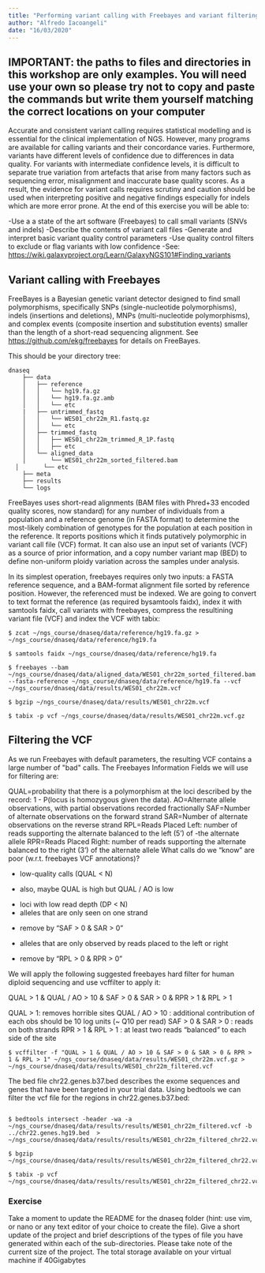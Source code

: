 ```yaml
---
title: "Performing variant calling with Freebayes and variant filtering with vcflib"
author: "Alfredo Iacoangeli"
date: "16/03/2020"
---
```


## IMPORTANT: the paths to files and directories in this workshop are only examples. You will need use your own so please try not to copy and paste the commands but write them yourself matching the correct locations on your computer


Accurate and consistent variant calling requires statistical modelling and is essential for the clinical implementation of NGS. However, many programs are available for calling variants and their concordance varies. Furthermore, variants have different levels of confidence due to differences in data quality. For variants with intermediate confidence levels, it is difficult to separate true variation from artefacts that arise from many factors such as sequencing error, misalignment and inaccurate base quality scores. As a result, the evidence for variant calls requires scrutiny and caution should be used when interpreting positive and negative findings especially for indels which are more error prone. At the end of this exercise you will be able to:

-Use a a state of the art software (Freebayes) to call small variants (SNVs and indels)
-Describe the contents of variant call files
-Generate and interpret basic variant quality control parameters
-Use quality control filters to exclude or flag variants with low confidence
-See: https://wiki.galaxyproject.org/Learn/GalaxyNGS101#Finding_variants

## Variant calling with Freebayes


FreeBayes is a Bayesian genetic variant detector designed to find small polymorphisms, specifically SNPs (single-nucleotide polymorphisms), indels (insertions and deletions), MNPs (multi-nucleotide polymorphisms), and complex events (composite insertion and substitution events) smaller than the length of a short-read sequencing alignment. See https://github.com/ekg/freebayes for details on FreeBayes.

This should be your directory tree:

```
dnaseq
	├── data
	│   ├── reference
	│   │   └── hg19.fa.gz
	│   │   └── hg19.fa.gz.amb
	│   │   └── etc
 	|   ├── untrimmed_fastq
	│   │   └── WES01_chr22m_R1.fastq.gz
	│   │   └── etc
	│   ├── trimmed_fastq
	│   │   ├── WES01_chr22m_trimmed_R_1P.fastq
	│   │   ├── etc     
	│   └── aligned_data
	│       └── WES01_chr22m_sorted_filtered.bam
  │       └── etc
	├── meta
	├── results
	└── logs
```

FreeBayes uses short-read alignments (BAM files with Phred+33 encoded quality scores, now standard) for any number of individuals from a population and a reference genome (in FASTA format) to determine the most-likely combination of genotypes for the population at each position in the reference. It reports positions which it finds putatively polymorphic in variant call file (VCF) format. It can also use an input set of variants (VCF) as a source of prior information, and a copy number variant map (BED) to define non-uniform ploidy variation across the samples under analysis.

In its simplest operation, freebayes requires only two inputs: a FASTA reference sequence, and a BAM-format alignment file sorted by reference position. However, the referenced must be indexed. We are going to convert to text format the reference (as required bysamtools faidx), index it with samtools faidx, call variants with freebayes, compress the resultining variant file (VCF) and index the VCF with tabix:

```
$ zcat ~/ngs_course/dnaseq/data/reference/hg19.fa.gz > ~/ngs_course/dnaseq/data/reference/hg19.fa 

$ samtools faidx ~/ngs_course/dnaseq/data/reference/hg19.fa

$ freebayes --bam ~/ngs_course/dnaseq/data/aligned_data/WES01_chr22m_sorted_filtered.bam --fasta-reference ~/ngs_course/dnaseq/data/reference/hg19.fa --vcf ~/ngs_course/dnaseq/data/results/WES01_chr22m.vcf

$ bgzip ~/ngs_course/dnaseq/data/results/WES01_chr22m.vcf

$ tabix -p vcf ~/ngs_course/dnaseq/data/results/WES01_chr22m.vcf.gz

```


## Filtering the VCF

As we run Freebayes with default parameters, the resulting VCF contains a large number of "bad" calls. The Freebayes Information Fields we will use for filtering are:

QUAL=probability that there is a polymorphism at the loci described by the record: 1 - P(locus is homozygous given the data).
AO=Alternate allele observations, with partial observations recorded fractionally
SAF=Number of alternate observations on the forward strand
SAR=Number of alternate observations on the reverse strand
RPL=Reads Placed Left: number of reads supporting the alternate balanced to the left (5’) of -the alternate allele
RPR=Reads Placed Right: number of reads supporting the alternate balanced to the right (3’) of the alternate allele
What calls do we “know” are poor (w.r.t. freebayes VCF annotations)?
- low-quality calls (QUAL < N)
+ also, maybe QUAL is high but QUAL / AO is low
- loci with low read depth (DP < N)
- alleles that are only seen on one strand
+ remove by “SAF > 0 & SAR > 0”
- alleles that are only observed by reads placed to the left or right
+ remove by “RPL > 0 & RPR > 0”

We will apply the following suggested freebayes hard filter for human diploid sequencing and use vcffilter to apply it:

QUAL > 1 & QUAL / AO > 10 & SAF > 0 & SAR > 0 & RPR > 1 & RPL > 1

QUAL > 1: removes horrible sites
QUAL / AO > 10 : additional contribution of each obs should be 10 log units (~ Q10 per read)
SAF > 0 & SAR > 0 : reads on both strands
RPR > 1 & RPL > 1 : at least two reads “balanced” to each side of the site

```
$ vcffilter -f "QUAL > 1 & QUAL / AO > 10 & SAF > 0 & SAR > 0 & RPR > 1 & RPL > 1" ~/ngs_course/dnaseq/data/results/WES01_chr22m.vcf.gz > ~/ngs_course/dnaseq/data/results/WES01_chr22m_filtered.vcf
```

The bed file chr22.genes.b37.bed describes the exome sequences and genes that have been targeted in your trial data. Using bedtools we can filter the vcf file for the regions in chr22.genes.b37.bed: 

```

$ bedtools intersect -header -wa -a ~/ngs_course/dnaseq/data/results/results/WES01_chr22m_filtered.vcf -b ../chr22.genes.hg19.bed  > ~/ngs_course/dnaseq/data/results/results/WES01_chr22m_filtered_chr22.vcf

$ bgzip ~/ngs_course/dnaseq/data/results/results/WES01_chr22m_filtered_chr22.vcf

$ tabix -p vcf ~/ngs_course/dnaseq/data/results/results/WES01_chr22m_filtered_chr22.vcf.gz

```


### Exercise

Take a moment to update the README for the dnaseq folder (hint: use vim, or nano or any text editor of your choice to create the file). Give a short update of the project and brief descriptions of the types of file you have generated within each of the sub-directories. Please take note of the current size of the project. The total storage available on your virtual machine if 40Gigabytes
